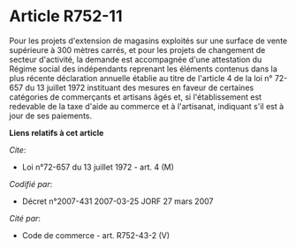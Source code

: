 # Article R752-11

Pour les projets d'extension de magasins exploités sur une surface de vente supérieure à 300 mètres carrés, et pour les
projets de changement de secteur d'activité, la demande est accompagnée d'une attestation du Régime social des indépendants
reprenant les éléments contenus dans la plus récente déclaration annuelle établie au titre de l'article 4 de la loi n° 72-657
du 13 juillet 1972 instituant des mesures en faveur de certaines catégories de commerçants et artisans âgés et, si
l'établissement est redevable de la taxe d'aide au commerce et à l'artisanat, indiquant s'il est à jour de ses paiements.

**Liens relatifs à cet article**

_Cite_:

  - Loi n°72-657 du 13 juillet 1972 - art. 4 (M)

_Codifié par_:

  - Décret n°2007-431 2007-03-25 JORF 27 mars 2007

_Cité par_:

  - Code de commerce - art. R752-43-2 (V)
